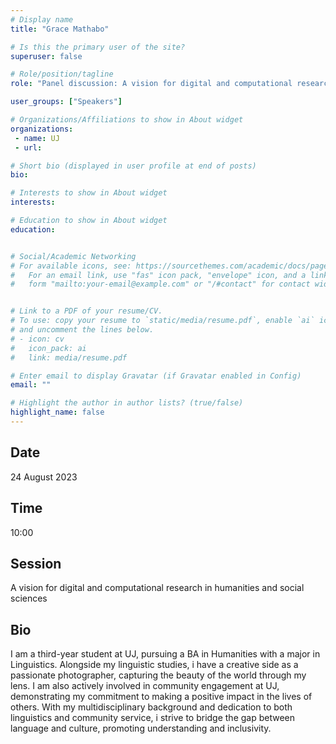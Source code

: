 ```yaml
---
# Display name
title: "Grace Mathabo"

# Is this the primary user of the site?
superuser: false

# Role/position/tagline
role: "Panel discussion: A vision for digital and computational research in humanities and social sciences"

user_groups: ["Speakers"]

# Organizations/Affiliations to show in About widget
organizations:
 - name: UJ
 - url: 

# Short bio (displayed in user profile at end of posts)
bio: 

# Interests to show in About widget
interests: 

# Education to show in About widget
education:


# Social/Academic Networking
# For available icons, see: https://sourcethemes.com/academic/docs/page-builder/#icons
#   For an email link, use "fas" icon pack, "envelope" icon, and a link in the
#   form "mailto:your-email@example.com" or "/#contact" for contact widget.


# Link to a PDF of your resume/CV.
# To use: copy your resume to `static/media/resume.pdf`, enable `ai` icons in `params.toml`, 
# and uncomment the lines below.
# - icon: cv
#   icon_pack: ai
#   link: media/resume.pdf

# Enter email to display Gravatar (if Gravatar enabled in Config)
email: ""

# Highlight the author in author lists? (true/false)
highlight_name: false
---
```


## Date

24 August 2023

## Time

10:00

## Session

A vision for digital and computational research in humanities and social sciences

## Bio

I am a third-year student at UJ, pursuing a BA in Humanities with a major in Linguistics. Alongside my linguistic studies, i have a creative side as a passionate photographer, capturing the beauty of the world through my lens. I am also actively involved in community engagement at UJ, demonstrating my commitment to making a positive impact in the lives of others. With my multidisciplinary background and dedication to both linguistics and community service, i strive to bridge the gap between language and culture, promoting understanding and inclusivity.